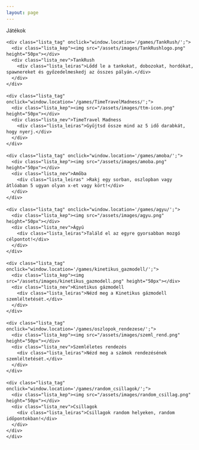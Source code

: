 ```yaml
---
layout: page
---
```


  <div style="border-bottom: solid 1px white;">
  <div class="cím">Játékok</div><!--main-->

    <div class="lista_tag" onclick="window.location='/games/TankRush/';">
      <div class="lista_kep"><img src="/assets/images/TankRushlogo.png" height="50px"></div>
      <div class="lista_nev">TankRush
        <div class="lista_leiras">Lődd le a tankokat, dobozokat, hordókat, spawnereket és győzedelmeskedj az összes pályán.</div>
      </div>
    </div>

    <div class="lista_tag" onclick="window.location='/games/TimeTravelMadness/';">
      <div class="lista_kep"><img src="/assets/images/ttm-icon.png" height="50px"></div>
      <div class="lista_nev">TimeTravel Madness
        <div class="lista_leiras">Gyűjtsd össze mind az 5 idő darabkát, hogy nyerj.</div>
      </div>
    </div>

    <div class="lista_tag" onclick="window.location='/games/amoba/';">
      <div class="lista_kep"><img src="/assets/images/amoba.png" height="50px"></div>
      <div class="lista_nev">Amőba
        <div class="lista_leiras" >Rakj egy sorban, oszlopban vagy átlóaban 5 ugyan olyan x-et vagy kört!</div>
      </div>
    </div>

    <div class="lista_tag" onclick="window.location='/games/agyu/';">
      <div class="lista_kep"><img src="/assets/images/agyu.png" height="50px"></div>
      <div class="lista_nev">Ágyú
        <div class="lista_leiras">Találd el az egyre gyorsabban mozgó célpontot!</div>
      </div>
    </div>

    <div class="lista_tag" onclick="window.location='/games/kinetikus_gazmodell/';">
      <div class="lista_kep"><img src="/assets/images/kinetikus_gazmodell.png" height="50px"></div>
      <div class="lista_nev">Kinetikus gázmodell
        <div class="lista_leiras">Nézd meg a Kinetikus gázmodell szemléltetését.</div>
      </div>
    </div>

    <div class="lista_tag" onclick="window.location='/games/oszlopok_rendezese/';">
      <div class="lista_kep"><img src="/assets/images/szeml_rend.png" height="50px"></div>
      <div class="lista_nev">Szemléletes rendezés
        <div class="lista_leiras">Nézd meg a számok rendezésének szemléltetését.</div>
      </div>
    </div>

    <div class="lista_tag" onclick="window.location='/games/random_csillagok/';">
      <div class="lista_kep"><img src="/assets/images/random_csillag.png" height="50px"></div>
      <div class="lista_nev">Csillagok
        <div class="lista_leiras">Csillagok random helyeken, random időpontokban!</div>
      </div>
    </div>
    </div>
